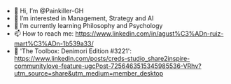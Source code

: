 - 👋 Hi, I’m @Painkiller-GH
- 👀 I’m interested in Management, Strategy and AI
- 🌱 I’m currently learning Philosophy and Psychology
- 📫 How to reach me: https://www.linkedin.com/in/agust%C3%ADn-ruiz-mart%C3%ADn-1b539a33/
- 🚀 'The Toolbox: Denimori Edition #3221': https://www.linkedin.com/posts/creds-studio_share2inspire-communitylove-feature-ugcPost-7256463515345985536-VRhv?utm_source=share&utm_medium=member_desktop

<!---
Painkiller-GH/Painkiller-GH is a ✨ special ✨ repository because its `README.md` (this file) appears on your GitHub profile.
You can click the Preview link to take a look at your changes.
--->
